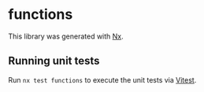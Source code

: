 # functions

This library was generated with [Nx](https://nx.dev).

## Running unit tests

Run `nx test functions` to execute the unit tests via [Vitest](https://vitest.dev/).
